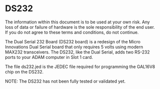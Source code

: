 # DS232
The information within this document is to be used at your own risk. Any loss of data or failure of hardware is the sole responsibility of the end user. If you do not agree to these terms and conditions, do not continue.

The Dual Serial 232 Board (DS232 board) is a redesign of the Micro Innovations Dual Serial board that only requires 5 volts using modern MAX232 transceivers. The DS232, like the Dual Serial, adds two RS-232 ports to your ADAM computer in Slot 1 card.

The file ds232.jed is the JEDEC file required for programming the GAL16V8 chip on the DS232.

NOTE: The DS232 has not been fully tested or validated yet.
